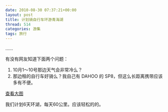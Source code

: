 ```yaml
---
date: 2010-08-30 07:37:21+00:00
layout: post
title: 计划骑自行车环游青海湖
thread: 514
categories: 游集
tags: 旅行
---
```


……  
<!-- more -->  
有没有网友知道下面两个问题：  
  
1. 10月1～10号那边天气会非常冷么？  
2. 那边租的自行车好骑么？我自己有 DAHOO 的 SP8，但这么长距离携带应该多有不便。  
  
  
[查看大图](http://maps.google.com/maps?f=d&source=embed&saddr=%E6%9D%AD%E5%B7%9E&daddr=%E4%B8%8A%E6%B5%B7+to:%E8%A5%BF%E5%AE%81+to:%E8%A5%BF%E6%B5%B7%E9%95%87+to:109%E5%9B%BD%E9%81%93+to:109%E5%9B%BD%E9%81%93+to:%E7%8E%AF%E6%B9%96%E8%A5%BF%E8%B7%AF+to:%E8%A5%BF%E5%A4%A7%E8%A1%97+to:310%E7%9C%81%E9%81%93+to:%E6%9D%AD%E5%B7%9E&hl=zh-CN&geocode=FdnvzQEdcWwpBymZqppDKbZLNDE66E2Cg9G_pw%3BFfSK3AEdlIc9BykzPPWxQHCyNTGhZMMjlBKVAg%3BFX27LgIdIAMRBilJZgikXIFNNjGkG1GZ95af7g%3BFSn1MwIdnpsDBin3DuturlxNNjGmuG4PB_hHCw%3BFTF4LQIdLzYABg%3BFfZyMAIdZHvyBQ%3BFZkYNQId9DLyBQ%3BFbCWOQId7ub3BQ%3BFfYoNAId2KoDBg%3BFdnvzQEdcWwpBymZqppDKbZLNDE66E2Cg9G_pw&mra=ls&sll=36.721274,101.151123&sspn=5.168125,9.063721&ie=UTF8&ll=36.791691,100.280457&spn=1.099749,1.370544&t=h&z=9)  
  
我们计划6天环湖，每天60公里。应该轻松的的。
